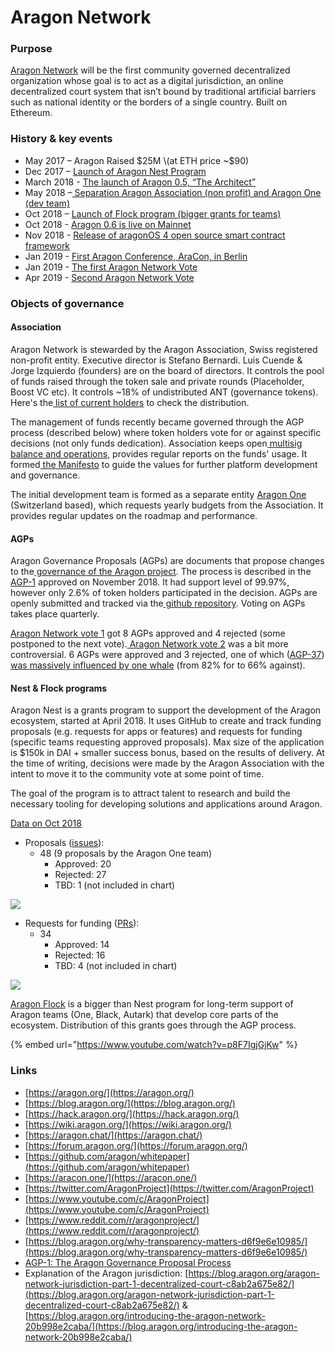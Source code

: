 # Aragon Network

### Purpose

[Aragon Network](https://blog.aragon.one/aragon-network-and-token-primer/) will be the first community governed decentralized organization whose goal is to act as a digital jurisdiction, an online decentralized court system that isn’t bound by traditional artificial barriers such as national identity or the borders of a single country. Built on Ethereum.

### History & key events

* May 2017 – Aragon Raised $25M \(at ETH price ~$90\)
* Dec 2017 – [Launch of Aragon Nest Program](https://blog.aragon.org/introducing-aragon-nest-1aa8c91c0566/)
* March 2018 - [The launch of Aragon 0.5, “The Architect”](https://blog.aragon.org/aragon-core-v0-5-the-architect-release-327c7163b89c/)
* May 2018 –[ Separation Aragon Association \(non profit\) and Aragon One \(dev team\)](https://blog.aragon.org/introducing-aragon-one-b14dd804c5ce/)
* Oct 2018 – [Launch of Flock program \(bigger grants for teams\)](https://blog.aragon.org/flock-funding-for-aragon-teams/)
* Oct 2018 - [Aragon 0.6 is live on Mainnet](https://blog.aragon.org/aragon-06-is-live-on-mainnet/)
* Nov 2018 - [Release of aragonOS 4 open source smart contract framework](https://blog.aragon.org/releasing-aragonos-4/)
* Jan 2019 - [First Aragon Conference, AraCon, in Berlin](https://blog.aragon.org/photos-and-videos-from-aracon-2019/)
* Jan 2019 - [The first Aragon Network Vote](https://blog.aragon.org/final-results-from-aragon-network-vote-1/)
* Apr 2019 - [Second Aragon Network Vote](https://blog.aragon.org/final-results-from-aragon-network-vote-2/)

### Objects of governance

#### Association

Aragon Network is stewarded by the Aragon Association, Swiss registered non-profit entity. Executive director is Stefano Bernardi. Luis Cuende & Jorge Izquierdo \(founders\) are on the board of directors. It controls the pool of funds raised through the token sale and private rounds \(Placeholder, Boost VC etc\). It controls ~18% of undistributed ANT \(governance tokens\). Here's the[ list of current holders](https://etherscan.io/token/0x960b236A07cf122663c4303350609A66A7B288C0#balances) to check the distribution.

The management of funds recently became governed through the AGP process \(described below\) where token holders vote for or against specific decisions \(not only funds dedication\). Association keeps open[ multisig balance and operations](https://transparency.aragon.org/), provides regular reports on the funds' usage. It formed[ the Manifesto](https://github.com/aragon/AGPs/blob/master/AGPs/AGP-0.md) to guide the values for further platform development and governance.

The initial development team is formed as a separate entity [Aragon One](https://aragon.one/) \(Switzerland based\), which requests yearly budgets from the Association. It provides regular updates on the roadmap and performance.

#### AGPs

Aragon Governance Proposals \(AGPs\) are documents that propose changes to the[ governance of the Aragon project](https://aragon.org/project/governance). The process is described in the[ AGP-1](https://github.com/aragon/AGPs/blob/master/AGPs/AGP-1.md) approved on November 2018. It had support level of 99.97%, however only 2.6% of token holders participated in the decision. AGPs are openly submitted and tracked via the[ github repository](https://github.com/aragon/AGPs). Voting on AGPs takes place quarterly.

[Aragon Network vote 1](https://blog.aragon.org/final-results-from-aragon-network-vote-1/) got 8 AGPs approved and 4 rejected \(some postponed to the next vote\).[ Aragon Network vote 2](https://blog.aragon.org/final-details-for-aragon-network-vote-2/) was a bit more controversial. 6 AGPs were approved and 3 rejected, one of which \([AGP-37](https://github.com/aragon/AGPs/blob/master/AGPs/AGP-37.md)\)[ was massively influenced by one whale](https://medium.com/paradigm-fund/aragon-final-results-from-network-vote-2-massively-influenced-by-one-whale-that-planning-suite-8e2201c808b7) \(from 82% for to 66% against\).

#### Nest & Flock programs

Aragon Nest is a grants program to support the development of the Aragon ecosystem, started at April 2018. It uses GitHub to create and track funding proposals \(e.g. requests for apps or features\) and requests for funding \(specific teams requesting approved proposals\). Max size of the application is $150k in DAI + smaller success bonus, based on the results of delivery. At the time of writing, decisions were made by the Aragon Association with the intent to move it to the community vote at some point of time.

The goal of the program is to attract talent to research and build the necessary tooling for developing solutions and applications around Aragon.‌

[Data on Oct 2018](https://blog.aragon.org/aragon-nest-update-evolution-of-the-grants-program/)

* Proposals \([issues](https://github.com/aragon/nest/issues)\):
  * 48 \(9 proposals by the Aragon One team\)
    * Approved: 20
    * Rejected: 27
    * TBD: 1 \(not included in chart\)

![](https://lh4.googleusercontent.com/LVA02JbIjj6hLVK_XIPGdC0Mvjfac-5LJU0xTuhmzUBib1w825phF2V-6I8VdS3XPzUt7u4cxKd7AzS9Y36e_oPRZnd3tOJCWtAzvY3GB9VECQJ6fZrAFKNmpSzdUVwNqzj-qwjQ)

* Requests for funding \([PRs](https://github.com/aragon/nest/pulls)\):
  * 34
    * Approved: 14
    * Rejected: 16
    * TBD: 4 \(not included in chart\)

![](https://lh3.googleusercontent.com/bsjNt6rY5SIMKk97oganNsf7_tTfvFoXSbRexWA7KNiAdb7dOwT1wH43OtUHPqx7Zp3xgZvMkukDexk2bY1sTvSz3mqMD8NAACDUjw-YwveD6PJ5ow7f4qGgeU5sGvzewzFNNlTy)

[Aragon Flock](https://github.com/aragon/flock) is a bigger than Nest program for long-term support of Aragon teams \(One, Black, Autark\) that develop core parts of the ecosystem. Distribution of this grants goes through the AGP process.

{% embed url="https://www.youtube.com/watch?v=p8F7IgjGjKw" %}

### Links

* [https://aragon.org/](https://aragon.org/)
* [https://blog.aragon.org/](https://blog.aragon.org/)
* [https://hack.aragon.org/](https://hack.aragon.org/)
* [https://wiki.aragon.org/](https://wiki.aragon.org/)
* [https://aragon.chat/](https://aragon.chat/)
* [https://forum.aragon.org/](https://forum.aragon.org/)
* [https://github.com/aragon/whitepaper](https://github.com/aragon/whitepaper)
* [https://aracon.one/](https://aracon.one/)
* [https://twitter.com/AragonProject](https://twitter.com/AragonProject)
* [https://www.youtube.com/c/AragonProject](https://www.youtube.com/c/AragonProject)
* [https://www.reddit.com/r/aragonproject/](https://www.reddit.com/r/aragonproject/)
* [https://blog.aragon.org/why-transparency-matters-d6f9e6e10985/](https://blog.aragon.org/why-transparency-matters-d6f9e6e10985/)
* [AGP-1: The Aragon Governance Proposal Process](%20https://github.com/aragon/AGPs/blob/master/AGPs/AGP-1.md)
* Explanation of the Aragon jurisdiction: [https://blog.aragon.org/aragon-network-jurisdiction-part-1-decentralized-court-c8ab2a675e82/](https://blog.aragon.org/aragon-network-jurisdiction-part-1-decentralized-court-c8ab2a675e82/) &  [https://blog.aragon.org/introducing-the-aragon-network-20b998e2caba/](https://blog.aragon.org/introducing-the-aragon-network-20b998e2caba/)

